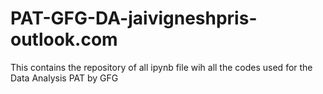 # PAT-GFG-DA-jaivigneshpris-outlook.com
This contains the repository of all ipynb file wih all the codes used for the Data Analysis PAT by GFG
